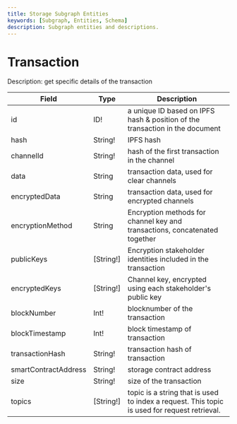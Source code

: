 ```yaml
---
title: Storage Subgraph Entities
keywords: [Subgraph, Entities, Schema]
description: Subgraph entities and descriptions.
---
```


# Transaction

Description: get specific details of the transaction

| Field                | Type      | Description                                                                                  |
| -------------------- | --------- | -------------------------------------------------------------------------------------------- |
| id                   | ID!       | a unique ID based on IPFS hash & position of the transaction in the document                 |
| hash                 | String!   | IPFS hash                                                                                    |
| channelId            | String!   | hash of the first transaction in the channel                                                 |
| data                 | String    | transaction data, used for clear channels                                                    |
| encryptedData        | String    | transaction data, used for encrypted channels                                                |
| encryptionMethod     | String    | Encryption methods for channel key and transactions, concatenated together                   |
| publicKeys           | [String!] | Encryption stakeholder identities included in the transaction                                |
| encryptedKeys        | [String!] | Channel key, encrypted using each stakeholder's public key                                   |
| blockNumber          | Int!      | blocknumber of the transaction                                                               |
| blockTimestamp       | Int!      | block timestamp of transaction                                                               |
| transactionHash      | String!   | transaction hash of transaction                                                              |
| smartContractAddress | String!   | storage contract address                                                                     |
| size                 | String!   | size of the transaction                                                                      |
| topics               | [String!] | topic is a string that is used to index a request. This topic is used for request retrieval. |
